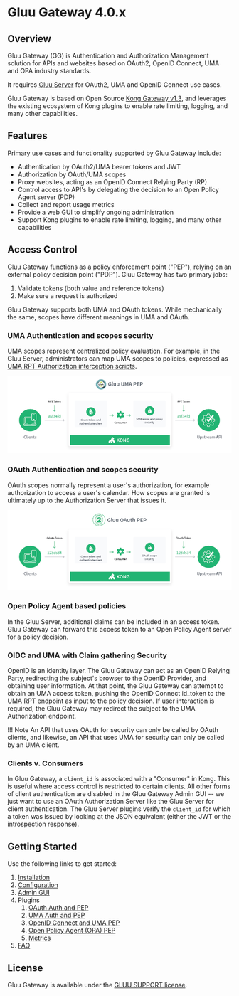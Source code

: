 # Gluu Gateway 4.0.x

## Overview

Gluu Gateway (GG) is Authentication and Authorization Management solution for APIs and websites based on OAuth2, OpenID Connect, UMA and OPA industry standards.

It requires [Gluu Server](https://gluu.org/) for OAuth2, UMA and OpenID Connect use cases.

Gluu Gateway is based on Open Source  [Kong Gateway v1.3](https://konghq.com/community/), and leverages the existing ecosystem of Kong plugins to enable rate limiting, logging, and many other capabilities.

## Features

Primary use cases and functionality supported by Gluu Gateway include:

- Authentication by OAuth2/UMA bearer tokens and JWT
- Authorization by OAuth/UMA scopes
- Proxy websites, acting as an OpenID Connect Relying Party (RP)
- Control access to API's by delegating the decision to an Open Policy Agent server (PDP)
- Collect and report usage metrics
- Provide a web GUI to simplify ongoing administration
- Support Kong plugins to enable rate limiting, logging, and many other capabilities  

## Access Control

Gluu Gateway functions as a policy enforcement point ("PEP"), relying on an external policy decision point ("PDP"). Gluu Gateway has two primary jobs:

1. Validate tokens (both value and reference tokens)
1. Make sure a request is authorized

Gluu Gateway supports both UMA and OAuth tokens. While mechanically the same, scopes have different meanings in UMA and OAuth.

### UMA Authentication and scopes security
UMA scopes represent centralized policy evaluation. For example, in the Gluu Server, administrators can map UMA scopes to policies, expressed as [UMA RPT Authorization interception scripts](https://gluu.org/docs/ce/admin-guide/custom-script/#uma-2-rpt-authorization-policies).

![UMA PEP diagram](img/gluu-uma-pep.png)

### OAuth Authentication and scopes security
OAuth scopes normally represent a user's authorization, for example authorization to access a user's calendar. How scopes are granted is ultimately up to the Authorization Server that issues it.

![OAuth PEP diagram](img/gluu-oauth-pep.png)

### Open Policy Agent based policies

In the Gluu Server, additional claims can be included in an access token. Gluu Gateway can forward this access token to an Open Policy Agent server for a policy decision.

### OIDC and UMA with Claim gathering Security
OpenID is an identity layer. The Gluu Gateway can act as an OpenID Relying Party, redirecting the subject's browser to the OpenID Provider, and obtaining user information. At that point, the Gluu Gateway can attempt to obtain an UMA access token, pushing the OpenID Connect id_token to the UMA RPT endpoint as input to the policy decision. If user interaction is required, the Gluu Gateway may redirect the subject to the UMA Authorization endpoint.  

!!! Note
    An API that uses OAuth for security can only be called by OAuth clients, and likewise, an API that uses UMA for security can only be called by an UMA client.

### Clients v. Consumers
In Gluu Gateway, a `client_id` is associated with a "Consumer" in Kong. This is useful where access control is restricted to certain clients. All other forms of client authentication are disabled in the Gluu Gateway Admin GUI -- we just want to use an OAuth Authorization Server like the Gluu Server for client authentication. The Gluu Server plugins verify the `client_id` for which a token was issued by looking at the JSON equivalent (either the JWT or the introspection response).

## Getting Started

Use the following links to get started:  

1. [Installation](./installation.md)
1. [Configuration](./configuration.md)
1. [Admin GUI](./admin-gui.md)
1. Plugins
    1. [OAuth Auth and PEP](./plugin/gluu-oauth-auth-pep.md)
    1. [UMA Auth and PEP](./plugin/gluu-uma-auth-pep.md)
    1. [OpenID Connect and UMA PEP](./plugin/gluu-openid-connect-uma-pep.md)
    1. [Open Policy Agent (OPA) PEP](./plugin/gluu-opa-pep.md)
    1. [Metrics](./plugin/gluu-metrics.md)
1. [FAQ](./faq.md)

## License  

Gluu Gateway is available under the [GLUU SUPPORT license](https://raw.githubusercontent.com/GluuFederation/gluu-gateway/master/LICENSE).
